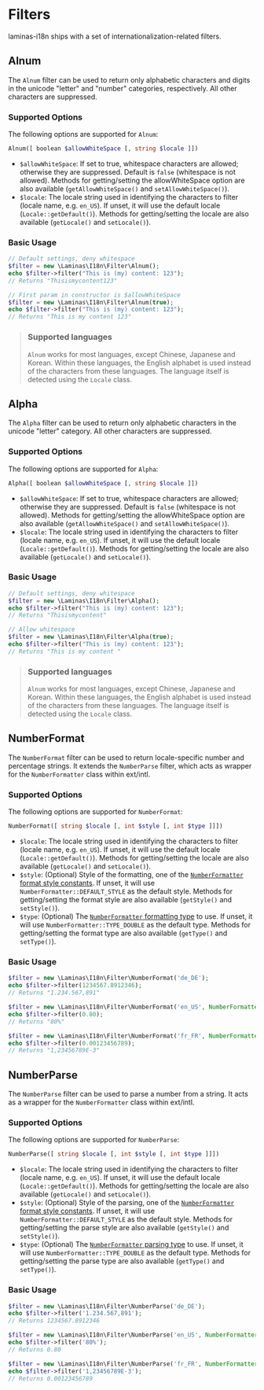 # Filters

laminas-i18n ships with a set of internationalization-related filters.

## Alnum

The `Alnum` filter can be used to return only alphabetic characters and digits in the unicode
"letter" and "number" categories, respectively. All other characters are suppressed.

### Supported Options

The following options are supported for `Alnum`:

```php
Alnum([ boolean $allowWhiteSpace [, string $locale ]])
```

- `$allowWhiteSpace`: If set to true, whitespace characters are allowed;
  otherwise they are suppressed. Default is `false` (whitespace is not allowed).
  Methods for getting/setting the allowWhiteSpace option are also available
  (`getAllowWhiteSpace()` and `setAllowWhiteSpace()`).
- `$locale`: The locale string used in identifying the characters to filter
  (locale name, e.g.  `en_US`). If unset, it will use the default locale
  (`Locale::getDefault()`). Methods for getting/setting the locale are also
  available (`getLocale()` and `setLocale()`).

### Basic Usage

```php
// Default settings, deny whitespace
$filter = new \Laminas\I18n\Filter\Alnum();
echo $filter->filter("This is (my) content: 123");
// Returns "Thisismycontent123"

// First param in constructor is $allowWhiteSpace
$filter = new \Laminas\I18n\Filter\Alnum(true);
echo $filter->filter("This is (my) content: 123");
// Returns "This is my content 123"
```

> ### Supported languages
>
> `Alnum` works for most languages, except Chinese, Japanese and Korean. Within
> these languages, the English alphabet is used instead of the characters from
> these languages. The language itself is detected using the `Locale` class.

## Alpha

The `Alpha` filter can be used to return only alphabetic characters in the unicode "letter"
category. All other characters are suppressed.

### Supported Options

The following options are supported for `Alpha`:

```php
Alpha([ boolean $allowWhiteSpace [, string $locale ]])
```

- `$allowWhiteSpace`: If set to true, whitespace characters are allowed;
  otherwise they are suppressed. Default is `false` (whitespace is not allowed).
  Methods for getting/setting the allowWhiteSpace option are also available
  (`getAllowWhiteSpace()` and `setAllowWhiteSpace()`).
- `$locale`: The locale string used in identifying the characters to filter
  (locale name, e.g.  `en_US`). If unset, it will use the default locale
  (`Locale::getDefault()`). Methods for getting/setting the locale are also
  available (`getLocale()` and `setLocale()`).

### Basic Usage

```php
// Default settings, deny whitespace
$filter = new \Laminas\I18n\Filter\Alpha();
echo $filter->filter("This is (my) content: 123");
// Returns "Thisismycontent"

// Allow whitespace
$filter = new \Laminas\I18n\Filter\Alpha(true);
echo $filter->filter("This is (my) content: 123");
// Returns "This is my content "
```


> ### Supported languages
>
> `Alnum` works for most languages, except Chinese, Japanese and Korean. Within
> these languages, the English alphabet is used instead of the characters from
> these languages. The language itself is detected using the `Locale` class.

## NumberFormat

The `NumberFormat` filter can be used to return locale-specific number and
percentage strings. It extends the `NumberParse` filter, which acts as wrapper
for the `NumberFormatter` class within ext/intl.

### Supported Options

The following options are supported for `NumberFormat`:

```php
NumberFormat([ string $locale [, int $style [, int $type ]]])
```

- `$locale`: The locale string used in identifying the characters to filter
  (locale name, e.g.  `en_US`). If unset, it will use the default locale
  (`Locale::getDefault()`). Methods for getting/setting the locale are also
  available (`getLocale()` and `setLocale()`).
- `$style`: (Optional) Style of the formatting, one of the [`NumberFormatter`
  format style constants](http://www.php.net/manual/class.numberformatter.php#intl.numberformatter-constants.unumberformatstyle).
  If unset, it will use `NumberFormatter::DEFAULT_STYLE` as the default style.
  Methods for getting/setting the format style are also available (`getStyle()`
  and `setStyle()`).
- `$type`: (Optional) The [`NumberFormatter` formatting type](http://www.php.net/manual/class.numberformatter.php#intl.numberformatter-constants.types)
  to use. If unset, it will use `NumberFormatter::TYPE_DOUBLE` as the default
  type.  Methods for getting/setting the format type are also available
  (`getType()` and `setType()`).

### Basic Usage

```php
$filter = new \Laminas\I18n\Filter\NumberFormat('de_DE');
echo $filter->filter(1234567.8912346);
// Returns "1.234.567,891"

$filter = new \Laminas\I18n\Filter\NumberFormat('en_US', NumberFormatter::PERCENT);
echo $filter->filter(0.80);
// Returns "80%"

$filter = new \Laminas\I18n\Filter\NumberFormat('fr_FR', NumberFormatter::SCIENTIFIC);
echo $filter->filter(0.00123456789);
// Returns "1,23456789E-3"
```

## NumberParse

The `NumberParse` filter can be used to parse a number from a string. It acts as
a wrapper for the `NumberFormatter` class within ext/intl.

### Supported Options

The following options are supported for `NumberParse`:

```php
NumberParse([ string $locale [, int $style [, int $type ]]])
```

- `$locale`: The locale string used in identifying the characters to filter
  (locale name, e.g.  `en_US`). If unset, it will use the default locale
  (`Locale::getDefault()`). Methods for getting/setting the locale are also
  available (`getLocale()` and `setLocale()`).
- `$style`: (Optional) Style of the parsing, one of the [`NumberFormatter` format style constants](http://www.php.net/manual/class.numberformatter.php#intl.numberformatter-constants.unumberformatstyle).
  If unset, it will use `NumberFormatter::DEFAULT_STYLE` as the default style.
  Methods for getting/setting the parse style are also available (`getStyle()`
  and `setStyle()`).
- `$type`: (Optional) The [`NumberFormatter` parsing type](http://www.php.net/manual/class.numberformatter.php#intl.numberformatter-constants.types)
  to use. If unset, it will use `NumberFormatter::TYPE_DOUBLE` as the default
  type.  Methods for getting/setting the parse type are also available
  (`getType()` and `setType()`).

### Basic Usage

```php
$filter = new \Laminas\I18n\Filter\NumberParse('de_DE');
echo $filter->filter('1.234.567,891');
// Returns 1234567.8912346

$filter = new \Laminas\I18n\Filter\NumberParse('en_US', NumberFormatter::PERCENT);
echo $filter->filter('80%');
// Returns 0.80

$filter = new \Laminas\I18n\Filter\NumberParse('fr_FR', NumberFormatter::SCIENTIFIC);
echo $filter->filter('1,23456789E-3');
// Returns 0.00123456789
```
